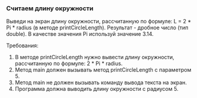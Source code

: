 
### Считаем длину окружности

Выведи на экран длину окружности, рассчитанную по формуле: L = 2 * Pi * radius (в методе printCircleLength).
Результат - дробное число (тип double).
В качестве значения Pi используй значение 3.14.


Требования:
1.	В методе printCircleLength нужно вывести длину окружности, рассчитанную по формуле: 2 * Pi * radius.
2.	Метод main должен вызывать метод printCircleLength с параметром 5.
3.	Метод main не должен вызывать команду вывода текста на экран.
4.	Программа должна выводить длину окружности с радиусом 5.



